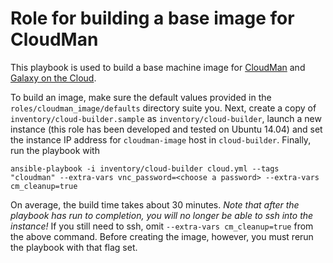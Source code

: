 Role for building a base image for CloudMan
===========================================

This playbook is used to build a base machine image for [CloudMan][cloudman]
and [Galaxy on the Cloud][goc].

To build an image, make sure the default values provided in the
`roles/cloudman_image/defaults` directory suite you. Next, create a copy of
`inventory/cloud-builder.sample` as `inventory/cloud-builder`, launch a new
instance (this role has been developed and tested on Ubuntu 14.04) and set the
instance IP address for `cloudman-image` host in `cloud-builder`. Finally, run
the playbook with

    ansible-playbook -i inventory/cloud-builder cloud.yml --tags "cloudman" --extra-vars vnc_password=<choose a password> --extra-vars cm_cleanup=true

On average, the build time takes about 30 minutes. *Note that after the playbook
has run to completion, you will no longer be able to ssh into the instance!* If
you still need to ssh, omit `--extra-vars cm_cleanup=true` from the above command.
Before creating the image, however, you must rerun the playbook with that flag set.

[cloudman]: http://usecloudman.org/
[goc]: https://wiki.galaxyproject.org/Cloud
